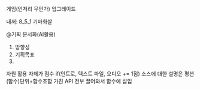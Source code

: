게임(언저리 무언가) 업그레이드

내꺼: 8_5_1 기마화살

@기획 문서화(AI활용)
1. 방향성
2. 기획목표
3. 

자원 활용 자체가 점수 if(인트로, 텍스트 파일, 오디오 += 1점)
소스에 대한 설명은 평션(함수)단위+함수조합
가진 API 전부 끌어와서 함수에 삽입
